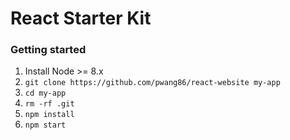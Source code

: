 # React Starter Kit

### Getting started
1. Install Node >= 8.x
2. `git clone https://github.com/pwang86/react-website my-app`
3. `cd my-app`
4. `rm -rf .git`
5. `npm install`
6. `npm start`
